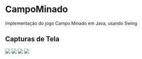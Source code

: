 # CampoMinado
Implementação do jogo Campo Minado em Java, usando Swing

## Capturas de Tela

![](https://i.imgur.com/FCSOQaz.png)
![](https://i.imgur.com/eO1lAaS.png)
![](https://i.imgur.com/MOgaUeM.png)
![](https://i.imgur.com/vf0Z9gq.png)
